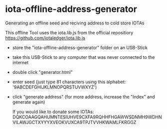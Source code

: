 # iota-offline-address-generator
Generating an offline seed and reciving address to cold store IOTAs

This offline Tool uses the iota.lib.js from the official repositiory https://github.com/iotaledger/iota.lib.js


- store the "iota-offline-address-generator" folder on an USB-Stick
- take this USB-Stick to any computer that was never connected to the internet
- double click "generator.html"
- enter seed (just type 81 characters using this alphabet: '9ABCDEFGHIJKLMNOPQRSTUVWXYZ')
- click "generate address"
	(for more address, increase the "Index" and generate again)
  
  If you would like to donate some IOTAs: DQKCOAAGQAHUMNTESIUHVE9CXFA9RQHHFHGAWWSDNMH9WDHNVILAWJGCTXYYYXVEOKVUXCA9TPJTVVHKWAMLFKRGGZ
